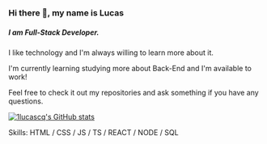 ### Hi there 👋, my name is Lucas
##### I am Full-Stack Developer.

I like technology and I'm always willing to learn more about it.

I'm currently learning studying more about Back-End and I'm available to work!

Feel free to check it out my repositories and ask something if you have any questions.

[![1lucascq's GitHub stats](https://github-readme-stats.vercel.app/api?username=1lucascq&show_icons=true&theme=dark)](https://github.com/anuraghazra/github-readme-stats)

Skills: HTML / CSS / JS / TS / REACT / NODE / SQL

<!--
**1lucascq/1lucascq** is a ✨ _special_ ✨ repository because its `README.md` (this file) appears on your GitHub profile.

Here are some ideas to get you started:

- 🔭 I’m currently working on ...
- 🌱 I’m currently learning ...
- 👯 I’m looking to collaborate on ...
- 🤔 I’m looking for help with ...
- 💬 Ask me about ...
- 📫 How to reach me: ...
- 😄 Pronouns: ...
- ⚡ Fun fact: ...
-->
